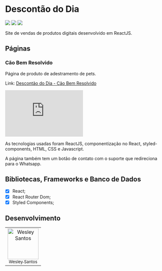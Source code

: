 # Descontão do Dia

<div style="display: inline-block">
  <img src="https://img.shields.io/github/license/wesleysantossts/descontaododia?color=brightgreen" />
  <img src="https://img.shields.io/github/last-commit/wesleysantossts/descontaododia.svg" />
  <img src="https://img.shields.io/github/repo-size/wesleysantossts/descontaododia?color=brightgreen" />
</div><br/>

Site de vendas de produtos digitais desenvolvido em ReactJS.

## Páginas

### Cão Bem Resolvido

Página de produto de adestramento de pets. 

Link: [Descontão do Dia - Cão Bem Resolvido](https://descontaododia.store/caobemresolvido?utm_source=Github)

<iframe src="https://youtube.com/shorts/oR9Ao19yZgY?feature=share" height="auto" width="50%" frameborder="0" allowfullscreen="" title="Publicação incorporada"></iframe>

As tecnologias usadas foram ReactJS, componentização no React, styled-components, HTML, CSS e Javascript.

A página também tem um botão de contato com o suporte que redireciona para o Whatsapp.

## Bibliotecas, Frameworks e Banco de Dados

- [x] React;
- [x] React Router Dom;
- [x] Styled Components;

## Desenvolvimento

<table>
  <tr>
    <td border="1px solid #ddd" align="center">
      <a href="https://github.com/wesleysantossts">
        <img src="https://avatars.githubusercontent.com/u/56703526?v=4" width="100px" alt="Wesley Santos"/>
        <br/>
        <sub>Wesley Santos</sub>
      </a>
    </td>
  </tr>
</table>